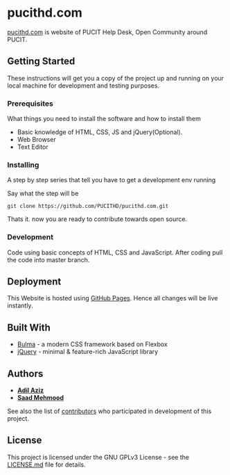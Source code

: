 # pucithd.com

[pucithd.com](http://pucithd.com) is website of PUCIT Help Desk, Open Community around PUCIT.

## Getting Started

These instructions will get you a copy of the project up and running on your local machine for development and testing purposes.

### Prerequisites

What things you need to install the software and how to install them

* Basic knowledge of HTML, CSS, JS and jQuery(Optional).
* Web Browser
* Text Editor

### Installing

A step by step series that tell you have to get a development env running

Say what the step will be

```
git clone https://github.com/PUCITHD/pucithd.com.git
```

Thats it. now you are ready to contribute towards open source.


### Development

Code using basic concepts of HTML, CSS and JavaScript.
After coding pull the code into master branch.

## Deployment

This Website is hosted using [GitHub Pages](https://pages.github.com). Hence all changes will be live instantly.

## Built With

* [Bulma](http://bulma.io) - a modern CSS framework based on Flexbox
* [jQuery](http://jquery.org/) - minimal & feature-rich JavaScript library


## Authors

* [**Adil Aziz**](https://github.com/adilj13)
* [**Saad Mehmood**](https://github.com/saadmehmood233)

See also the list of [contributors](https://github.com/PUCITHD/pucithd.com/contributors) who participated in development of this project.

## License

This project is licensed under the GNU GPLv3 License - see the [LICENSE.md](LICENSE.md) file for details.
